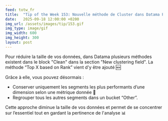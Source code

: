 ```yaml
---
feed: totw_fr
title:  "Tip of the Week 153: Nouvelle méthode de Cluster dans Datama Prep"
date:   2025-09-18 12:00:00 +0200
img_url: /assets/images/tip/153.gif
img_type: image/gif
img_width: 600
img_height: 300
layout: post
---
```


Pour réduire la taille de vos données, dans Datama plusieurs méthodes existent dans le block "Clean" dans la section "New clustering field".  La méthode “Top X based on Rank” vient d'y être ajouté 🆕

Grâce à elle, vous pouvez désormais :
 * Conserver uniquement les segments les plus performants d’une dimension selon une métrique donnée 🎯
 * Regrouper tous les autres segments dans un bucket “Other”.

Cette approche diminue la taille de vos données et permet de se concentrer sur l’essentiel tout en gardant la pertinence de l'analyse 📊
